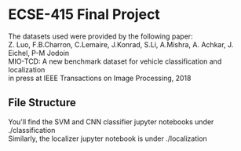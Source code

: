 # ECSE-415 Final Project
The datasets used were provided by the following paper:</br>
Z. Luo, F.B.Charron, C.Lemaire, J.Konrad, S.Li, A.Mishra, A. Achkar, J. Eichel, P-M Jodoin</br>
MIO-TCD: A new benchmark dataset for vehicle classification and localization</br>
in press at IEEE Transactions on Image Processing, 2018</br>

## File Structure
You'll find the SVM and CNN classifier jupyter notebooks under ./classification<br>
Similarly, the localizer jupyter notebook is under ./localization
